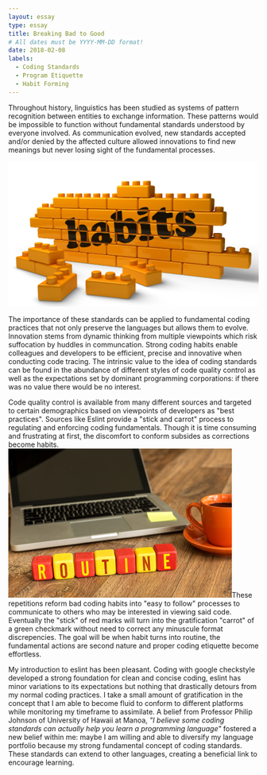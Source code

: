 ```yaml
---
layout: essay
type: essay
title: Breaking Bad to Good 
# All dates must be YYYY-MM-DD format!
date: 2018-02-08
labels:
  - Coding Standards
  - Program Etiquette
  - Habit Forming
---
```

Throughout history, linguistics has been studied as systems of pattern recognition between entities to exchange information. These patterns would be impossible to function without fundamental standards understood by everyone involved. As communication evolved, new standards accepted and/or denied by the affected culture allowed innovations to find new meanings but never losing sight of the fundamental processes.  

<img class="ui medium left square floated image" src="../images/cStandards2.jpg">

The importance of these standards can be applied to fundamental coding practices that not only preserve the languages but allows them to evolve. Innovation stems from dynamic thinking from multiple viewpoints which risk suffocation by huddles in communcation. Strong coding habits enable colleagues and developers to be efficient, precise and innovative when conducting code tracing. The intrinsic value to the idea of coding standards can be found in the abundance of different styles of code quality control as well as the expectations set by dominant programming corporations: if there was no value there would be no interest. 



Code quality control is available from many different sources and targeted to certain demographics based on viewpoints of developers as "best practices". Sources like Eslint provide a "stick and carrot" process to regulating and enforcing coding fundamentals. Though it is time consuming and frustrating at first, the discomfort to conform subsides as corrections become habits. <img class="ui medium right square floated image" src="../images/cStandards1.jpg">These repetitions reform bad coding habits into "easy to follow" processes to communicate to others who may be interested in viewing said code. Eventually the "stick" of red marks will turn into the gratification "carrot" of a green checkmark without need to correct any minuscule format discrepencies. The goal will be when habit turns into routine, the fundamental actions are second nature and proper coding etiquette become effortless. 

My introduction to eslint has been pleasant. Coding with google checkstyle developed a strong foundation for clean and concise coding, eslint has minor variations to its expectations but nothing that drastically detours from my normal coding practices. I take a small amount of gratification in the concept that I am able to become fluid to conform to different platforms while monitoring my timeframe to assimilate. A belief from Professor Philip Johnson of University of Hawaii at Manoa, *"I believe some coding standards can actually help you learn a programming language"* fostered a new belief within me: maybe I am willing and able to diversify my language portfolio because my strong fundamental concept of coding standards. These standards can extend to other languages, creating a beneficial link to encourage learning. 

